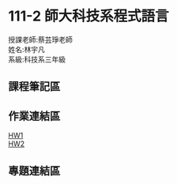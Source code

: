 # 111-2 師大科技系程式語言
授課老師:蔡芸琤老師  
姓名:林宇凡  
系級:科技系三年級  


## 課程筆記區
## 作業連結區
[HW1](https://github.com/flin1206/PL/blob/main/HW1/Untitled.ipynb)  
[HW2](https://github.com/flin1206/PL/blob/main/HW2/HW2.ipynb)
## 專題連結區
